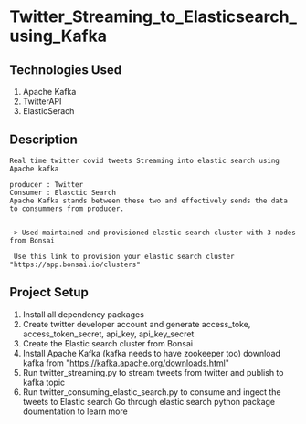 # Twitter_Streaming_to_Elasticsearch_using_Kafka


## Technologies Used
1. Apache Kafka
2. TwitterAPI
3. ElasticSerach

## Description

    Real time twitter covid tweets Streaming into elastic search using Apache kafka 
    
    producer : Twitter
    Consumer : Elasctic Search
    Apache Kafka stands between these two and effectively sends the data to consummers from producer.
    
    
    -> Used maintained and provisioned elastic search cluster with 3 nodes from Bonsai
    
     Use this link to provision your elastic search cluster "https://app.bonsai.io/clusters"
     
     
## Project Setup

  1. Install all dependency packages
  2. Create twitter developer account and generate access_toke, access_token_secret, api_key, api_key_secret
  3. Create the Elastic search cluster from Bonsai
  4. Install Apache Kafka (kafka needs to have zookeeper too)
      download kafka from "https://kafka.apache.org/downloads.html"
  5. Run twitter_streaming.py to stream tweets from twitter and publish to kafka topic
  6. Run twitter_consuming_elastic_search.py to consume and ingect the tweets to Elastic search 
     Go through elastic search python package doumentation to learn more 
